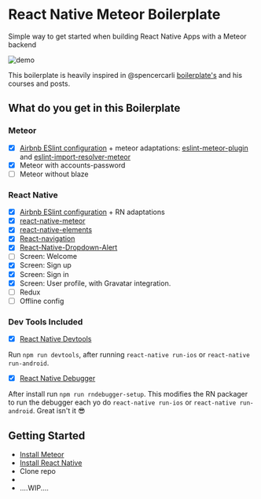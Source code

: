 # React Native Meteor Boilerplate
Simple way to get started when building React Native Apps with a Meteor backend

![demo](http://recordit.co/Z22oJh8gnE.git)

This boilerplate is heavily inspired in @spencercarli [boilerplate's](https://github.com/spencercarli/react-native-meteor-boilerplate) and his courses and posts.

## What do you get in this Boilerplate

### Meteor
- [x] [Airbnb ESlint configuration](https://www.npmjs.com/package/eslint-config-airbnb) + meteor adaptations: [eslint-meteor-plugin](https://github.com/dferber90/eslint-plugin-meteor)  and [eslint-import-resolver-meteor](https://github.com/clayne11/eslint-import-resolver-meteor)
- [x] Meteor with accounts-password
- [ ] Meteor without blaze

### React Native
- [x] [Airbnb ESlint configuration](https://www.npmjs.com/package/eslint-config-airbnb) + RN adaptations
- [x] [react-native-meteor](https://github.com/inProgress-team/react-native-meteor)
- [x] [react-native-elements](https://github.com/react-native-training/react-native-elements)
- [x] [React-navigation](https://reactnavigation.org)
- [x] [React-Native-Dropdown-Alert](https://github.com/testshallpass/react-native-dropdownalert)
- [ ] Screen: Welcome
- [x] Screen: Sign up
- [x] Screen: Sign in
- [x] Screen: User profile, with Gravatar integration.
- [ ] Redux
- [ ] Offline config

### Dev Tools Included
- [x] [React Native Devtools](https://github.com/facebook/react-devtools/blob/master/packages/react-devtools/README.md)

Run `npm run devtools`, after running `react-native run-ios` or `react-native run-android`.

- [x] [React Native Debugger](https://github.com/jhen0409/react-native-debugger)

After install run `npm run rndebugger-setup`. This modifies the RN packager to run the debugger each yo do `react-native run-ios` or `react-native run-android`. Great isn't it :sunglasses:


## Getting Started

- [Install Meteor](https://www.meteor.com/install)
- [Install React Native](https://facebook.github.io/react-native/docs/getting-started.html#content)
- Clone repo
-
- ....WIP....
